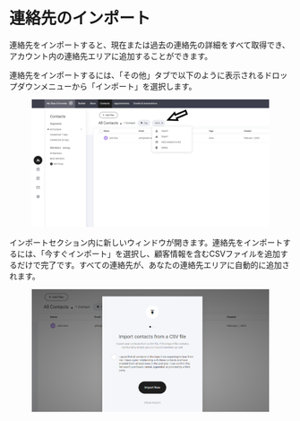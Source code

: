 # 連絡先のインポート

連絡先をインポートすると、現在または過去の連絡先の詳細をすべて取得でき、アカウント内の連絡先エリアに追加することができます。

連絡先をインポートするには、「その他」タブで以下のように表示されるドロップダウンメニューから「インポート」を選択します。

<figure><img src="../../.gitbook/assets/image-14.png" alt=""><figcaption></figcaption></figure>

インポートセクション内に新しいウィンドウが開きます。連絡先をインポートするには、「今すぐインポート」を選択し、顧客情報を含むCSVファイルを追加するだけで完了です。すべての連絡先が、あなたの連絡先エリアに自動的に追加されます。

<figure><img src="../../.gitbook/assets/image (11).png" alt=""><figcaption></figcaption></figure>
